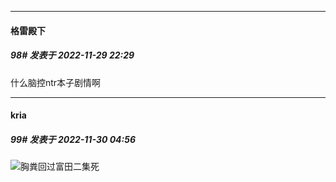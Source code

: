 

*****

####  格雷殿下  
##### 98#       发表于 2022-11-29 22:29

什么脑控ntr本子剧情啊



*****

####  kria  
##### 99#       发表于 2022-11-30 04:56

<img src="https://static.saraba1st.com/image/smiley/face2017/053.png" referrerpolicy="no-referrer">胸粪回过富田二集死

